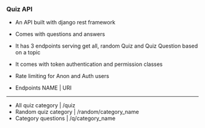 ### Quiz API
* An API built with django rest framework 
- Comes with questions and answers
- It has 3 endpoints serving get all, random Quiz and Quiz Question based on a topic
- It comes with token authentication and permission classes
- Rate limiting for Anon and Auth users

- Endpoints
NAME                     | URI
-----------------------------------------------------------------------------
* All quiz category      | /quiz
* Random quiz category   | /random/category_name
* Category questions     | /q/category_name
